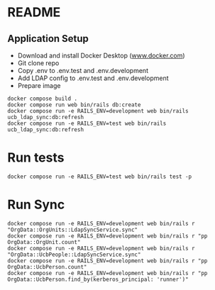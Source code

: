 
# README

## Application Setup
* Download and install Docker Desktop (www.docker.com)
* Git clone repo
* Copy .env to .env.test and .env.development
* Add LDAP config to .env.test and .env.development 
* Prepare image

```
docker compose build .
docker compose run web bin/rails db:create
docker compose run -e RAILS_ENV=development web bin/rails ucb_ldap_sync:db:refresh
docker compose run -e RAILS_ENV=test web bin/rails ucb_ldap_sync:db:refresh
```

# Run tests

```
docker compose run -e RAILS_ENV=test web bin/rails test -p
```

# Run Sync

```
docker compose run -e RAILS_ENV=development web bin/rails r "OrgData::OrgUnits::LdapSyncService.sync"
docker compose run -e RAILS_ENV=development web bin/rails r "pp OrgData::OrgUnit.count"
docker compose run -e RAILS_ENV=development web bin/rails r "OrgData::UcbPeople::LdapSyncService.sync"
docker compose run -e RAILS_ENV=development web bin/rails r "pp OrgData::UcbPerson.count"
docker compose run -e RAILS_ENV=development web bin/rails r "pp OrgData::UcbPerson.find_by(kerberos_principal: 'runner')"
```
